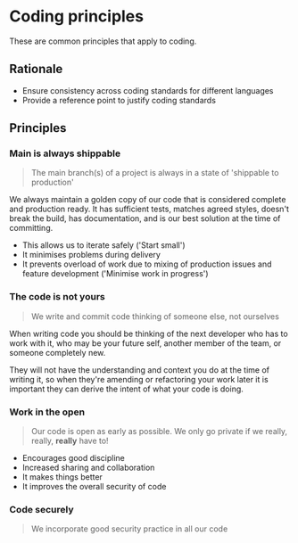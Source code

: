 # Coding principles

These are common principles that apply to coding.

## Rationale

- Ensure consistency across coding standards for different languages
- Provide a reference point to justify coding standards

## Principles

### Main is always shippable

> The main branch(s) of a project is always in a state of 'shippable to production'

We always maintain a golden copy of our code that is considered complete and production ready.
It has sufficient tests, matches agreed styles, doesn't break the build, has documentation, and is our best solution at the time of committing.

- This allows us to iterate safely ('Start small')
- It minimises problems during delivery
- It prevents overload of work due to mixing of production issues and feature development ('Minimise work in progress')

### The code is not yours

> We write and commit code thinking of someone else, not ourselves

When writing code you should be thinking of the next developer who has to work with it, who may be your future self, another member of the team, or someone completely new.

They will not have the understanding and context you do at the time of writing it, so when they're amending or refactoring your work later it is important they can derive the intent of what your code is doing.

### Work in the open

> Our code is open as early as possible. We only go private if we really, really, **really** have to!

- Encourages good discipline
- Increased sharing and collaboration
- It makes things better
- It improves the overall security of code

### Code securely

> We incorporate good security practice in all our code
